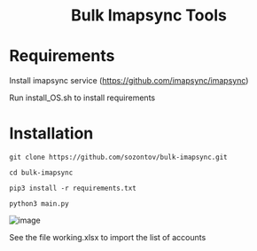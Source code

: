 <h1 align="center">Bulk Imapsync Tools</h1>

# Requirements
Install imapsync service (https://github.com/imapsync/imapsync)

Run install_OS.sh  to install requirements

# Installation
```git clone https://github.com/sozontov/bulk-imapsync.git```

```cd bulk-imapsync```

```pip3 install -r requirements.txt```

```python3 main.py```

![image](https://user-images.githubusercontent.com/19501845/192196844-a2bb62d2-b808-4249-b9ab-2a271e293418.png)

<p>See the file working.xlsx to import the list of accounts</p>
